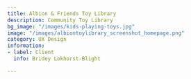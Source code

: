 ```yaml
---
title: Albion & Friends Toy Library
description: Community Toy Library
bg_image: "/images/kids-playing-toys.jpg"
image: "/images/albiontoylibrary_screenshot_homepage.png"
category: UX Design
information:
- label: Client
  info: Bridey Lokhorst-Blight

---
```

